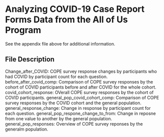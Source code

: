 # Analyzing COVID-19 Case Report Forms Data from the All of Us Program

See the appendix file above for additional information.

## File Description
Change_after_COVID: COPE survey response changes by participants who had COVID by participant count for each question.
before_after_covid_comp: Comparison of COPE survey responses by the cohort of COVID participants before and after COVID for the whole cohort.
covid_cohort_response: OVerall COPE survey responses by the cohort of COVID participants.
general_pop_covid_cohort_comp: Comparison of COPE survey responses by the COVID cohort and the general population.
general_response_change: Change in response by participant count for each question.
general_pop_respone_change_to_from: Change in reposne from one value to another by the general population.
general_pop_responses: Overview of COPE survey reponses by the generalm population.
